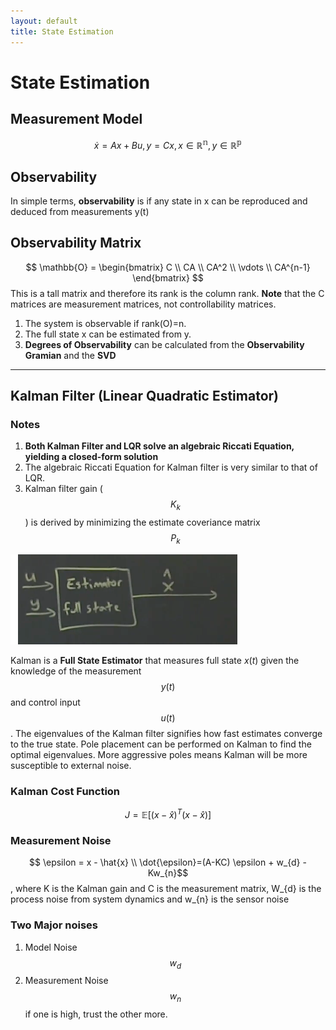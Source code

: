 ```yaml
---
layout: default
title: State Estimation
---
```

# State Estimation
## Measurement Model
$$\dot{x}=Ax+Bu, y=Cx, x\in\mathbb{R^n}, y \in\mathbb{R^p}$$
## Observability
In simple terms, **observability** is if any state in x can be reproduced and deduced from measurements y(t)
## Observability Matrix
$$
\mathbb{O} = \begin{bmatrix}
C \\
CA \\
CA^2 \\
\vdots \\
CA^{n-1}
\end{bmatrix}
$$
This is a tall matrix and therefore its rank is the column rank.
**Note** that the C matrices are measurement matrices, not controllability matrices.
1. The system is observable if rank(O)=n.
2. The full state x can be estimated from y.
3. **Degrees of Observability** can be calculated from the **Observability Gramian** and the **SVD**

---

## Kalman Filter (Linear Quadratic Estimator)
### Notes
1. **Both Kalman Filter and LQR solve an algebraic Riccati Equation, yielding a closed-form solution**
2. The algebraic Riccati Equation for Kalman filter is very similar to that of LQR.
3. Kalman filter gain ($$K_{k}$$) is derived by minimizing the estimate coveriance matrix $$P_{k}$$

![A picture of estimator dynamical model](../figures/estimator.png)

Kalman is a **Full State Estimator** that measures full state $x(t)$ given the knowledge of the measurement $$y(t)$$ and control input $$u(t)$$. The eigenvalues of the Kalman filter signifies how fast estimates converge to the true state. Pole placement can be performed on Kalman to find the optimal eigenvalues. More aggressive poles means Kalman will be more susceptible to external noise.

### Kalman Cost Function
$$J= \mathbb{E}[(x-\hat{x})^T(x-\hat{x})]$$

### Measurement Noise
$$ \epsilon = x - \hat{x} \\ \dot{\epsilon}=(A-KC) \epsilon + w_{d} - Kw_{n}$$, where K is the Kalman gain and C is the measurement matrix, W_{d} is the process noise from system dynamics and w_{n} is the sensor noise
### Two Major noises
1. Model Noise $$w_{d}$$
2. Measurement Noise $$w_{n}$$
if one is high, trust the other more.
